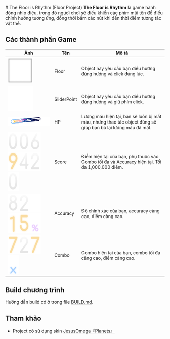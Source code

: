 ﻿﻿# The Floor is Rhythm (Floor Project)
**The Floor is Rhythm** là game hành động nhịp điệu, trong đó người chơi sẽ điều khiển các phím mũi tên để điều chỉnh hướng tương ứng, đồng thời bấm các nút khi đến thời điểm tương tác vật thể.

## Các thành phần Game
| Ảnh | Tên | Mô tả |
|-------|-------|-------|
| <img src="assets/right/floor.png" height="80px" width="80px"/> | Floor | Object này yêu cầu bạn điều hướng đúng hướng và click đúng lúc. |
| <img src="assets/right/sliderpoint.png" height="80px" width="80px"/>| SliderPoint | Object này yêu cầu bạn điều hướng đúng hướng và giữ phím click. |
| <img src="assets/healthbar-colour.png" width="400px"/> | HP | Lượng máu hiện tại, bạn sẽ luôn bị mất máu, nhưng thao tác object đúng sẽ giúp bạn bù lại lượng máu đã mất. |
| <img src="assets/score-0.png" height="60px" width="35px"/><img src="assets/score-0.png" height="60px" width="35px"/><img src="assets/score-6.png" height="60px" width="35px"/><img src="assets/score-9.png" height="60px" width="35px"/><img src="assets/score-4.png" height="60px" width="35px"/><img src="assets/score-2.png" height="60px" width="35px"/><img src="assets/score-0.png" height="60px" width="35px"/> | Score | Điểm hiện tại của bạn, phụ thuộc vào Combo tối đa và Accuracy hiện tại. Tối đa 1,000,000 điểm. |
| <img src="assets/score-8.png" height="60px" width="35px"/><img src="assets/score-2.png" height="60px" width="35px"/><img src="assets/score-dot.png" height="60px" width="35px"/><img src="assets/score-1.png" height="60px" width="35px"/><img src="assets/score-5.png" height="60px" width="35px"/><img src="assets/score-percent.png" height="60px" width="35px"/> | Accuracy | Độ chính xác của bạn, accuracy càng cao, điểm càng cao. |
| <img src="assets/score-7.png" height="60px" width="35px"/><img src="assets/score-2.png" height="60px" width="35px"/><img src="assets/score-7.png" height="60px" width="35px"/><img src="assets/score-x.png" height="60px" width="35px"/> | Combo | Combo hiện tại của bạn, combo tối đa càng cao, điểm càng cao. |

## Build chương trình
Hướng dẫn build có ở trong file [BUILD.md](BUILD.md).

## Tham khảo
- Project có sử dụng skin [JesusOmega『Planets』](https://skins.osuck.net/skins/1489)